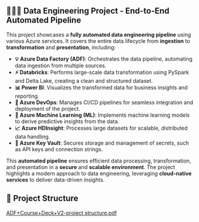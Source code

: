 ## 👷🏻‍♂️ Data Engineering Project - End-to-End Automated Pipeline

This project showcases a **fully automated data engineering pipeline** using various Azure services. It covers the entire data lifecycle from **ingestion** to **transformation** and **presentation**, including:

- **💡 Azure Data Factory (ADF)**: Orchestrates the data pipeline, automating data ingestion from multiple sources.
- **⚡ Databricks**: Performs large-scale data transformation using PySpark and Delta Lake, creating a clean and structured dataset.
- **📊 Power BI**: Visualizes the transformed data for business insights and reporting.
- **🔧 Azure DevOps**: Manages CI/CD pipelines for seamless integration and deployment of the project.
- **🤖 Azure Machine Learning (ML)**: Implements machine learning models to derive predictive insights from the data.
- **📈 Azure HDInsight**: Processes large datasets for scalable, distributed data handling.
- **🔐 Azure Key Vault**: Secures storage and management of secrets, such as API keys and connection strings.

This **automated pipeline** ensures efficient data processing, transformation, and presentation in a **secure** and **scalable environment**. The project highlights a modern approach to data engineering, leveraging **cloud-native services** to deliver data-driven insights.

## 📐 Project Structure
[ADF+Course+Deck+V2-project structure.pdf](https://github.com/user-attachments/files/17480116/ADF%2BCourse%2BDeck%2BV2-project.structure.pdf)
